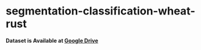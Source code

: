 # segmentation-classification-wheat-rust


**Dataset is Available at [Google Drive](https://drive.google.com/drive/folders/1crUqRpSUH0oqVN5-s7W6HfZeztW2VKB4?usp=sharing)**
